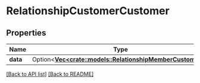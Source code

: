 # RelationshipCustomerCustomer

## Properties

Name | Type | Description | Notes
------------ | ------------- | ------------- | -------------
**data** | Option<[**Vec&lt;crate::models::RelationshipMemberCustomer&gt;**](RelationshipMemberCustomer.md)> |  | 

[[Back to API list]](../README.md#documentation-for-api-endpoints) [[Back to README]](../README.md)


